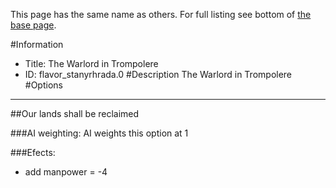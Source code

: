 This page has the same name as others. For full listing see bottom of [the base page](the_warlord_in_trompolere.md).

#Information
 - Title: The Warlord in Trompolere
 - ID: flavor_stanyrhrada.0
#Description
The Warlord in Trompolere
#Options

___
##Our lands shall be reclaimed

###AI weighting:
AI weights this option at 1


###Efects:<ul><li>add manpower = -4</li></ul>
